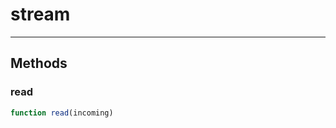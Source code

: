 <!-- @rev 5baa5050c33a6c63b1191895f95076df -->
# stream

----




## Methods

### read

```js
function read(incoming) 
```



